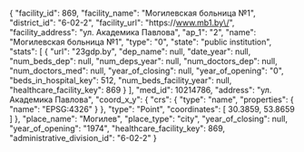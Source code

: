 {
    "facility_id": 869,
    "facility_name": "Могилевская больница №1",
    "district_id": "6-02-2",
    "facility_url": "https:\/\/www.mb1.by\/",
    "facility_address": "ул. Академика Павлова",
    "ap_1": "2",
    "name": "Могилевская больница №1",
    "type": "0",
    "state": "public institution",
    "stats": [
        {
            "url": "23gdp.by",
            "dep_name": null,
            "date_year": null,
            "num_beds_dep": null,
            "num_deps_year": null,
            "num_doctors_dep": null,
            "num_doctors_med": null,
            "year_of_closing": null,
            "year_of_opening": "0",
            "beds_in_hospital_key": 512,
            "num_beds_facility_year": null,
            "healthcare_facility_key": 869
        }
    ],
    "med_id": 10214786,
    "address": "ул. Академика Павлова",
    "coord_x_y": {
        "crs": {
            "type": "name",
            "properties": {
                "name": "EPSG:4326"
            }
        },
        "type": "Point",
        "coordinates": [
            30.3859,
            53.8659
        ]
    },
    "place_name": "Могилев",
    "place_type": "city",
    "year_of_closing": null,
    "year_of_opening": "1974",
    "healthcare_facility_key": 869,
    "administrative_division_id": "6-02-2"
}
